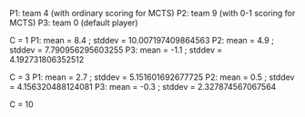 P1: team 4 (with ordinary scoring for MCTS)
P2: team 9 (with 0-1 scoring for MCTS)
P3: team 0 (default player)

C = 1
P1: mean = 8.4 ; stddev = 10.007197409864563
P2: mean = 4.9 ; stddev = 7.790956295603255
P3: mean = -1.1 ; stddev = 4.192731806352512

C = 3
P1: mean = 2.7 ; stddev = 5.151601692677725
P2: mean = 0.5 ; stddev = 4.156320488124081
P3: mean = -0.3 ; stddev = 2.327874567067564

C = 10

